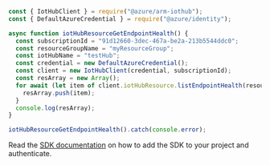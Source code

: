 ```javascript
const { IotHubClient } = require("@azure/arm-iothub");
const { DefaultAzureCredential } = require("@azure/identity");

async function iotHubResourceGetEndpointHealth() {
  const subscriptionId = "91d12660-3dec-467a-be2a-213b5544ddc0";
  const resourceGroupName = "myResourceGroup";
  const iotHubName = "testHub";
  const credential = new DefaultAzureCredential();
  const client = new IotHubClient(credential, subscriptionId);
  const resArray = new Array();
  for await (let item of client.iotHubResource.listEndpointHealth(resourceGroupName, iotHubName)) {
    resArray.push(item);
  }
  console.log(resArray);
}

iotHubResourceGetEndpointHealth().catch(console.error);
```

Read the [SDK documentation](https://github.com/Azure/azure-sdk-for-js/blob/%40azure%2Farm-iothub_6.1.1/sdk/iothub/arm-iothub/README.md) on how to add the SDK to your project and authenticate.

